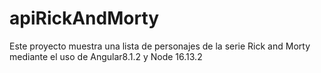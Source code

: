 # apiRickAndMorty
Este proyecto muestra una lista de personajes de la serie Rick and Morty mediante el uso de Angular8.1.2 y Node 16.13.2
